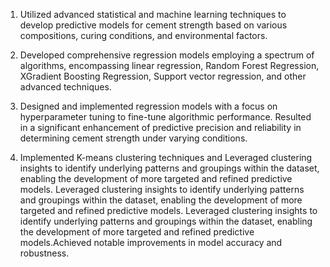 1. Utilized advanced statistical and machine learning techniques to develop predictive models for cement strength based on various compositions, curing conditions, and environmental factors.

2. Developed comprehensive regression models employing a spectrum of algorithms, encompassing linear regression, Random Forest Regression, XGradient Boosting Regression, Support vector regression, and other advanced techniques.

3. Designed and implemented regression models with a focus on hyperparameter tuning to fine-tune algorithmic performance. Resulted in a significant enhancement of predictive precision and reliability in determining cement strength under varying conditions.

4. Implemented K-means clustering techniques and  Leveraged clustering insights to identify underlying patterns and groupings within the dataset, enabling the development of more targeted and refined predictive models. Leveraged clustering insights to identify underlying patterns and groupings within the dataset, enabling the development of more targeted and refined predictive models. Leveraged clustering insights to identify underlying patterns and groupings within the dataset, enabling the development of more targeted and refined predictive models.Achieved notable improvements in model accuracy and robustness.
